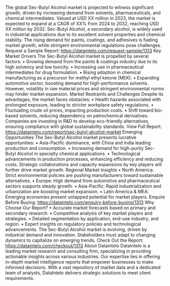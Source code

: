 The global Sec-Butyl Alcohol market is projected to witness significant growth, driven by increasing demand from solvents, pharmaceuticals, and chemical intermediates. Valued at USD XX million in 2023, the market is expected to expand at a CAGR of XX% from 2024 to 2032, reaching USD XX million by 2032.
Sec-Butyl Alcohol, a secondary alcohol, is widely used in industrial applications due to its excellent solvent properties and chemical stability. The rising demand for paints, coatings, and adhesives is fueling market growth, while stringent environmental regulations pose challenges.
Request a Sample Report: https://dataintelo.com/request-sample/1313
Key Market Drivers
The Sec-Butyl Alcohol market is propelled by several factors:
•	Growing demand from the paints & coatings industry due to its high solvency and low toxicity.
•	Increasing use in pharmaceutical intermediates for drug formulation.
•	Rising adoption in chemical manufacturing as a precursor for methyl ethyl ketone (MEK).
•	Expanding automotive sector, boosting demand for high-performance solvents.
However, volatility in raw material prices and stringent environmental norms may hinder market expansion.
Market Restraints and Challenges
Despite its advantages, the market faces obstacles:
•	Health hazards associated with prolonged exposure, leading to stricter workplace safety regulations.
•	Fluctuating crude oil prices, impacting production costs.
•	Shift toward bio-based solvents, reducing dependency on petrochemical derivatives.
Companies are investing in R&D to develop eco-friendly alternatives, ensuring compliance with global sustainability standards.
View Full Report: https://dataintelo.com/report/sec-butyl-alcohol-market
Emerging Opportunities
The Sec-Butyl Alcohol market presents lucrative opportunities:
•	Asia-Pacific dominance, with China and India leading production and consumption.
•	Increasing demand for high-purity Sec-Butyl Alcohol in specialty chemical applications.
•	Technological advancements in production processes, enhancing efficiency and reducing costs.
Strategic collaborations and capacity expansions by key players will further drive market growth.
Regional Market Insights
•	North America: Strict environmental policies are pushing manufacturers toward sustainable alternatives.
•	Europe: High demand from automotive and pharmaceutical sectors supports steady growth.
•	Asia-Pacific: Rapid industrialization and urbanization are boosting market expansion.
•	Latin America & MEA: Emerging economies present untapped potential for market players.
Enquire Before Buying: https://dataintelo.com/enquiry-before-buying/1313
Why Choose Our Report?
•	Accurate market forecasts based on primary and secondary research.
•	Competitive analysis of key market players and strategies.
•	Detailed segmentation by application, end-use industry, and region.
•	Expert insights on regulatory policies and technological advancements.
The Sec-Butyl Alcohol market is evolving, driven by industrial demand and innovation. Stakeholders must adapt to changing dynamics to capitalize on emerging trends.
Check Out the Report: https://dataintelo.com/checkout/1313
About Dataintelo
DataIntelo is a leading market research and consulting firm, specializing in providing actionable insights across various industries. Our expertise lies in offering in-depth market intelligence reports that empower businesses to make informed decisions. With a vast repository of market data and a dedicated team of analysts, DataIntelo delivers strategic solutions to meet client requirements.
